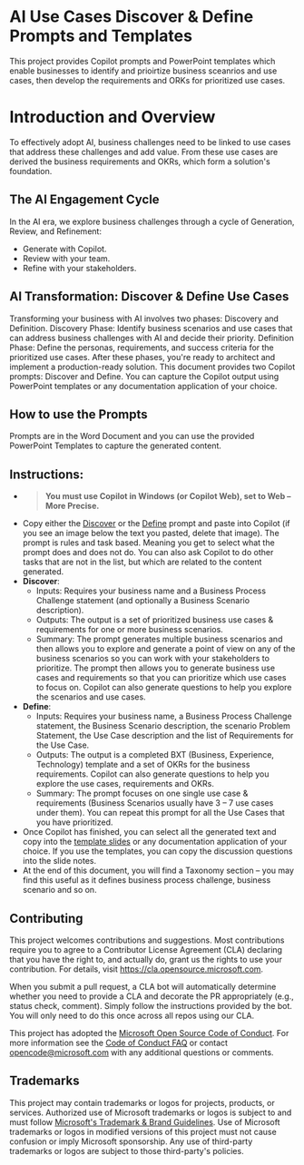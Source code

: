 # AI Use Cases Discover & Define Prompts and Templates

This project provides Copilot prompts and PowerPoint templates which enable businesses to identify and prioirtize business sceanrios and use cases, then develop the requirements and ORKs for prioritized use cases.

# Introduction and Overview
To effectively adopt AI, business challenges need to be linked to use cases that address these challenges and add value. From these use cases are derived the business requirements and OKRs, which form a solution's foundation.

## The AI Engagement Cycle
In the AI era, we explore business challenges through a cycle of Generation, Review, and Refinement:
- Generate with Copilot.
- Review with your team.
- Refine with your stakeholders.
  
## AI Transformation: Discover & Define Use Cases 
Transforming your business with AI involves two phases: Discovery and Definition. 
Discovery Phase: Identify business scenarios and use cases that can address business challenges with AI and decide their priority. 
Definition Phase: Define the personas, requirements, and success criteria for the prioritized use cases. 
After these phases, you're ready to architect and implement a production-ready solution.
This document provides two Copilot prompts: Discover and Define. You can capture the Copilot output using PowerPoint templates or any documentation application of your choice.

## How to use the Prompts
Prompts are in the Word Document and you can use the provided PowerPoint Templates to capture the generated content.

## Instructions:  
-	> **You must use Copilot in Windows (or Copilot Web), set to Web – More Precise.**  
-	Copy either the [Discover](https://github.com/microsoft/dstoolkit-DiscoveryEnvisioning/blob/main/AI%20Use%20Cases%20Discover%20and%20Define%20-%20Master%20Prompts.md#the-discover-prompt---copypaste-the-entire-prompt) or the [Define](https://github.com/microsoft/dstoolkit-DiscoveryEnvisioning/blob/main/AI%20Use%20Cases%20Discover%20and%20Define%20-%20Master%20Prompts.md#the-define-prompt---copypaste-the-entire-prompt) prompt and paste into Copilot (if you see an image below the text you pasted, delete that image).  The prompt is rules and task based.  Meaning you get to select what the prompt does and does not do.  You can also ask Copilot to do other tasks that are not in the list, but which are related to the content generated.
- **Discover**: 
  - Inputs: Requires your business name and a Business Process Challenge statement (and optionally a Business Scenario description).
  - Outputs: The output is a set of prioritized business use cases & requirements for one or more business scenarios.
  - Summary: The prompt generates multiple business scenarios and then allows you to explore and generate a point of view on any of the business scenarios so you can work with your stakeholders to prioritize.  The prompt then allows you to generate business use cases and requirements so that you can prioritize which use cases to focus on.  Copilot can also generate questions to help you explore the scenarios and use cases.  
- **Define**:  
  - Inputs: Requires your business name, a Business Process Challenge statement, the Business Scenario description, the scenario Problem Statement, the Use Case description and the list of Requirements for the Use Case.   
  - Outputs: The output is a completed BXT (Business, Experience, Technology) template and a set of OKRs for the business requirements. Copilot can also generate questions to help you explore the use cases, requirements and OKRs.  
  - Summary: The prompt focuses on one single use case & requirements (Business Scenarios usually have 3 – 7 use cases under them).  You can repeat this prompt for all the Use Cases that you have prioritized.  
-	Once Copilot has finished, you can select all the generated text and copy into the [template slides](https://github.com/microsoft/dstoolkit-DiscoveryEnvisioning/blob/main/AI%20Use%20Cases%20Discover%20and%20Define%20Templates.pptx) or any documentation application of your choice.   If you use the templates, you can copy the discussion questions into the slide notes.
-	At the end of this document, you will find a Taxonomy section – you may find this useful as it defines business process challenge, business scenario and so on.


## Contributing

This project welcomes contributions and suggestions.  Most contributions require you to agree to a
Contributor License Agreement (CLA) declaring that you have the right to, and actually do, grant us
the rights to use your contribution. For details, visit https://cla.opensource.microsoft.com.

When you submit a pull request, a CLA bot will automatically determine whether you need to provide
a CLA and decorate the PR appropriately (e.g., status check, comment). Simply follow the instructions
provided by the bot. You will only need to do this once across all repos using our CLA.

This project has adopted the [Microsoft Open Source Code of Conduct](https://opensource.microsoft.com/codeofconduct/).
For more information see the [Code of Conduct FAQ](https://opensource.microsoft.com/codeofconduct/faq/) or
contact [opencode@microsoft.com](mailto:opencode@microsoft.com) with any additional questions or comments.

## Trademarks

This project may contain trademarks or logos for projects, products, or services. Authorized use of Microsoft 
trademarks or logos is subject to and must follow 
[Microsoft's Trademark & Brand Guidelines](https://www.microsoft.com/en-us/legal/intellectualproperty/trademarks/usage/general).
Use of Microsoft trademarks or logos in modified versions of this project must not cause confusion or imply Microsoft sponsorship.
Any use of third-party trademarks or logos are subject to those third-party's policies.
